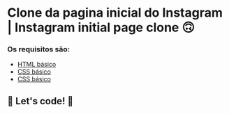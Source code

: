 

# Clone da pagina inicial do Instagram | Instagram initial page clone  🙃

### Os requisitos são:

* [HTML básico](https://www.w3schools.com/html/)
* [CSS básico](https://developer.mozilla.org/pt-BR/docs/Web/CSS)
* [CSS básico](https://developer.mozilla.org/pt-BR/docs/Web/CSS)

## 🚀 Let's code! 🚀
